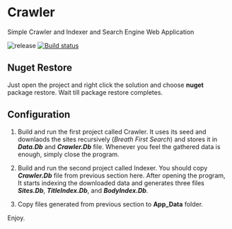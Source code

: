 # Crawler
Simple Crawler and Indexer and Search Engine Web Application

![release](https://img.shields.io/github/license/pourmand1376/Crawler.svg)
[![Build status](https://ci.appveyor.com/api/projects/status/0sgkbd7r0lf9cf2r?svg=true)](https://ci.appveyor.com/project/pourmand1376/crawler)


## Nuget Restore
Just open the project and right click the solution and choose **nuget** package restore. Wait till package restore completes. 

## Configuration
1. Build and run the first project called Crawler. It uses its seed and downlaods the sites recursively (_Breath First Search_) and stores it in ***Data.Db*** and ***Crawler.Db*** file. Whenever you feel the gathered data is enough, simply close the program.  

2. Build and run the second project called Indexer. You should copy ***Crawler.Db*** file from previous section here. After opening the program, It starts indexing the downloaded data and generates three files ***Sites.Db***, ***TitleIndex.Db***, and ***BodyIndex.Db***.

3. Copy files generated from previous section to **App_Data** folder. 

Enjoy. 

